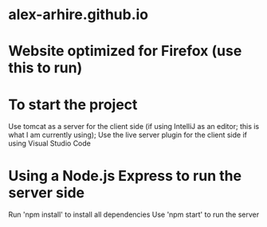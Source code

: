 # alex-arhire.github.io
# Website optimized for Firefox (use this to run)
# To start the project
Use tomcat as a server for the client side (if using IntelliJ as an editor; this is what I am currently using);
Use the live server plugin for the client side if using Visual Studio Code

# Using a Node.js Express to run the server side
Run 'npm install' to install all dependencies
Use 'npm start' to run the server


